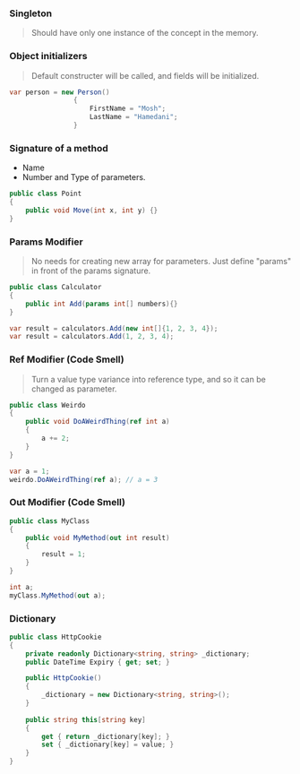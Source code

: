 ### Singleton

> Should have only one instance of the concept in the memory.

### Object initializers

> Default constructer will be called, and fields will be initialized.

```c#
var person = new Person()
				{
					FirstName = "Mosh";
					LastName = "Hamedani";
				}
```

### Signature of a method

- Name 
- Number and Type of parameters.

```c#
public class Point
{
	public void Move(int x, int y) {}
}
```

### Params Modifier

> No needs for creating new array for parameters. Just define "params" in front of the params signature.

```c#
public class Calculator
{
	public int Add(params int[] numbers){}
}

var result = calculators.Add(new int[]{1, 2, 3, 4});
var result = calculators.Add(1, 2, 3, 4);
```

### Ref Modifier (Code Smell)

> Turn a value type variance into reference type, and so it can be changed as parameter.

```c#
public class Weirdo
{
	public void DoAWeirdThing(ref int a)
	{
		a += 2;
	}
}

var a = 1;
weirdo.DoAWeirdThing(ref a); // a = 3
```

### Out Modifier (Code Smell)

```c#
public class MyClass
{
	public void MyMethod(out int result)
	{
		result = 1;
	}
}

int a;
myClass.MyMethod(out a);
```

### Dictionary

```c#
public class HttpCookie
{
	private readonly Dictionary<string, string> _dictionary;
	public DateTime Expiry { get; set; }

	public HttpCookie()
	{
		_dictionary = new Dictionary<string, string>();
	}
	
	public string this[string key]
	{
		get { return _dictionary[key]; }
		set { _dictionary[key] = value; }
	} 
}
```

